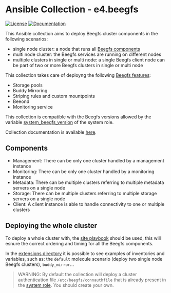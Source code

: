 # Ansible Collection - e4.beegfs

[![License](https://img.shields.io/badge/license-Apache%20V2-blue.svg)](https://github.com/E4-Computer-Engineering/beegfs/blob/main/LICENSE)
[![Documentation](https://github.com/E4-Computer-Engineering/beegfs-ansible/actions/workflows/DocsPush.yml/badge.svg)](https://github.com/E4-Computer-Engineering/beegfs-ansible/actions/workflows/DocsPush.yml)

This Ansible collection aims to deploy Beegfs cluster components in the following scenarios:

* single node cluster: a node that runs all [Beegfs components](#components)
* multi node cluster: the Beegfs services are running on different nodes
* multiple clusters in single or multi node: a single Beegfs client node can be part of two or more Beegfs clusters in single or multi node

This collection takes care of deployng the following [Beegfs features](https://doc.beegfs.io/latest/architecture/overview.html):

* Storage pools
* Buddy Mirroring
* Striping rules and custom mountpoints
* Beeond
* Monitoring service

This collection is compatible with the Beegfs versions allowed by the variable [system_beegfs_version](roles/system/meta/argument_specs.yml) of the system role.

Collection documentation is available [here](https://e4-computer-engineering.github.io/beegfs-ansible/branch/main/).

## Components

* Management: There can be only one cluster handled by a management instance
* Monitoring: There can be only one cluster handled by a monitoring instance
* Metadata: There can be multiple clusters referring to multiple metadata servers on a single node
* Storage: There can be multiple clusters referring to multiple storage servers on a single node
* Client: A client instance is able to handle connectivity to one or multiple clusters

## Deploying the whole cluster

To deploy a whole cluster with, the [site playbook](playbooks/site.yml) should be used, this will esnure the correct ordering and timing for all the Beegfs components.

In the [extensions directory](extensions/molecule/) it is possible to see examples of inventories and variables, such as: the `default` molecule scenario (deploy two single node Beegfs clusters), `buddy_mirror`...

>WARNING: By default the collection will deploy a cluster authentication file `/etc/beegfs/connauthfile` that is already present in the [system role](roles/system/files/connauthfile). You should create your own.
